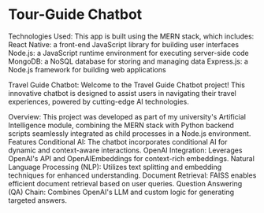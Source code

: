 # Tour-Guide Chatbot



Technologies Used:
This app is built using the MERN stack, which includes:
React Native: a front-end JavaScript library for building user interfaces
Node.js: a JavaScript runtime environment for executing server-side code
MongoDB: a NoSQL database for storing and managing data
Express.js: a Node.js framework for building web applications

Travel Guide Chatbot:
Welcome to the Travel Guide Chatbot project! This innovative chatbot is designed to assist users in navigating their travel experiences, powered by cutting-edge AI technologies.


Overview:
This project was developed as part of my university's Artificial Intelligence module, combining the MERN stack with Python backend scripts seamlessly integrated as child processes in a Node.js environment.
Features
Conditional AI: The chatbot incorporates conditional AI for dynamic and context-aware interactions.
OpenAI Integration: Leverages OpenAI's API and OpenAIEmbeddings for context-rich embeddings.
Natural Language Processing (NLP): Utilizes text splitting and embedding techniques for enhanced understanding.
Document Retrieval: FAISS enables efficient document retrieval based on user queries.
Question Answering (QA) Chain: Combines OpenAI's LLM and custom logic for generating targeted answers.
